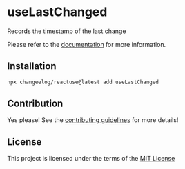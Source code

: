 # useLastChanged

Records the timestamp of the last change

Please refer to the [documentation](#) for more information.

## Installation

```bash
npx changeelog/reactuse@latest add useLastChanged
```

## Contribution

Yes please! See the [contributing guidelines](/CONTRIBUTING.md) for more details!

## License

This project is licensed under the terms of the [MIT License](/LICENSE)
